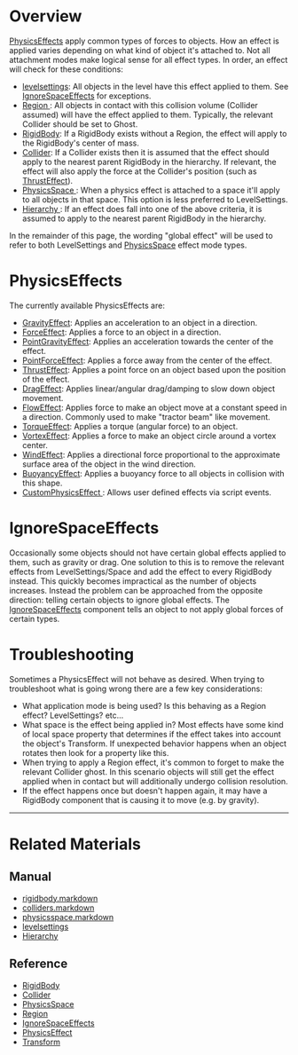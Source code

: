 
 #  Overview
[ PhysicsEffects](https://github.com/ZilchEngine/ZilchDocs/blob/master/code_reference/class_reference/physicseffect.markdown) apply common types of forces to objects. How an effect is applied varies depending on what kind of object it's attached to. Not all attachment modes make logical sense for all effect types. In order, an effect will check for these conditions:
  - [levelsettings](https://github.com/ZilchEngine/ZilchDocs/blob/master/zero_editor_documentation/zeromanual/architecture/objects/levelsettings.markdown): All objects in the level have this effect applied to them. See [ IgnoreSpaceEffects](https://github.com/ZilchEngine/ZilchDocs/blob/master/zero_editor_documentation/zeromanual/physics/physicseffectsandregions.markdown#ignorespaceeffects) for exceptions.
  - [ Region ](https://github.com/ZilchEngine/ZilchDocs/blob/master/code_reference/class_reference/region.markdown): All objects in contact with this collision volume (Collider assumed) will have the effect applied to them. Typically, the relevant Collider should be set to Ghost.
  - [RigidBody](https://github.com/ZilchEngine/ZilchDocs/blob/master/zero_editor_documentation/zeromanual/physics/rigidbody.markdown): If a RigidBody exists without a Region, the effect will apply to the RigidBody's center of mass.
  - [Collider](https://github.com/ZilchEngine/ZilchDocs/blob/master/zero_editor_documentation/zeromanual/physics/colliders.markdown): If a Collider exists then it is assumed that the effect should apply to the nearest parent RigidBody in the hierarchy. If relevant, the effect will also apply the force at the Collider's position (such as [ThrustEffect](https://github.com/ZilchEngine/ZilchDocs/blob/master/zero_editor_documentation/zeromanual/physics/physicseffectsandregions/thrusteffect.markdown)).
  - [ PhysicsSpace ](https://github.com/ZilchEngine/ZilchDocs/blob/master/zero_editor_documentation/zeromanual/physics/physicsspace.markdown): When a physics effect is attached to a space it'll apply to all objects in that space. This option is less preferred to LevelSettings.
  - [ Hierarchy ](https://github.com/ZilchEngine/ZilchDocs/blob/master/zero_editor_documentation/zeromanual/physics/hierarchies.markdown): If an effect does fall into one of the above criteria, it is assumed to apply to the nearest parent RigidBody in the hierarchy.

In the remainder of this page, the wording "global effect" will be used to refer to both LevelSettings and [PhysicsSpace](https://github.com/ZilchEngine/ZilchDocs/blob/master/zero_editor_documentation/zeromanual/physics/physicsspace.markdown) effect mode types.

 #  PhysicsEffects
The currently available PhysicsEffects are:
  - [GravityEffect](https://github.com/ZilchEngine/ZilchDocs/blob/master/zero_editor_documentation/zeromanual/physics/physicseffectsandregions/forceeffect.markdown): Applies an acceleration to an object in a direction.
  - [ForceEffect](https://github.com/ZilchEngine/ZilchDocs/blob/master/zero_editor_documentation/zeromanual/physics/physicseffectsandregions/forceeffect.markdown): Applies a force to an object in a direction.
  - [PointGravityEffect](https://github.com/ZilchEngine/ZilchDocs/blob/master/zero_editor_documentation/zeromanual/physics/physicseffectsandregions/pointforceeffect.markdown): Applies an acceleration towards the center of the effect.
  - [PointForceEffect](https://github.com/ZilchEngine/ZilchDocs/blob/master/zero_editor_documentation/zeromanual/physics/physicseffectsandregions/pointforceeffect.markdown): Applies a force away from the center of the effect.
  - [ThrustEffect](https://github.com/ZilchEngine/ZilchDocs/blob/master/zero_editor_documentation/zeromanual/physics/physicseffectsandregions/thrusteffect.markdown): Applies a point force on an object based upon the position of the effect.
  - [DragEffect](https://github.com/ZilchEngine/ZilchDocs/blob/master/zero_editor_documentation/zeromanual/physics/physicseffectsandregions/drageffect.markdown): Applies linear/angular drag/damping to slow down object movement.
  - [FlowEffect](https://github.com/ZilchEngine/ZilchDocs/blob/master/zero_editor_documentation/zeromanual/physics/physicseffectsandregions/floweffect.markdown): Applies force to make an object move at a constant speed in a direction. Commonly used to make "tractor beam" like movement.
  - [TorqueEffect](https://github.com/ZilchEngine/ZilchDocs/blob/master/zero_editor_documentation/zeromanual/physics/physicseffectsandregions/torqueeffect.markdown): Applies a torque (angular force) to an object.
  - [VortexEffect](https://github.com/ZilchEngine/ZilchDocs/blob/master/zero_editor_documentation/zeromanual/physics/physicseffectsandregions/vortexeffect.markdown): Applies a force to make an object circle around a vortex center.
  - [WindEffect](https://github.com/ZilchEngine/ZilchDocs/blob/master/zero_editor_documentation/zeromanual/physics/physicseffectsandregions/windeffect.markdown): Applies a directional force proportional to the approximate surface area of the object in the wind direction.
  - [BuoyancyEffect](https://github.com/ZilchEngine/ZilchDocs/blob/master/zero_editor_documentation/zeromanual/physics/physicseffectsandregions/buoyancyeffect.markdown): Applies a buoyancy force to all objects in collision with this shape.
  - [CustomPhysicsEffect ](https://github.com/ZilchEngine/ZilchDocs/blob/master/zero_editor_documentation/zeromanual/physics/physicseffectsandregions/customphysicseffect.markdown): Allows user defined effects via script events.
  
 #  IgnoreSpaceEffects
Occasionally some objects should not have certain global effects applied to them, such as gravity or drag. One solution to this is to remove the relevant effects from LevelSettings/Space and add the effect to every RigidBody instead. This quickly becomes impractical as the number of objects increases. Instead the problem can be approached from the opposite direction: telling certain objects to ignore global effects. The [IgnoreSpaceEffects](https://github.com/ZilchEngine/ZilchDocs/blob/master/code_reference/class_reference/ignorespaceeffects.markdown) component tells an object to not apply global forces of certain types.

 #  Troubleshooting
Sometimes a PhysicsEffect will not behave as desired. When trying to troubleshoot what is going wrong there are a few key considerations:
  - What application mode is being used? Is this behaving as a Region effect? LevelSettings? etc...
  - What space is the effect being applied in? Most effects have some kind of local space property that determines if the effect takes into account the object's Transform. If unexpected behavior happens when an object rotates then look for a property like this.
  - When trying to apply a Region effect, it's common to forget to make the relevant Collider ghost. In this scenario objects will still get the effect applied when in contact but will additionally undergo collision resolution.
  - If the effect happens once but doesn't happen again, it may have a RigidBody component that is causing it to move (e.g. by gravity).

---
 #  Related Materials
 ##  Manual
- [rigidbody.markdown](https://github.com/ZilchEngine/ZilchDocs/blob/master/zero_editor_documentation/zeromanual/physics/rigidbody.markdown)
- [colliders.markdown](https://github.com/ZilchEngine/ZilchDocs/blob/master/zero_editor_documentation/zeromanual/physics/colliders.markdown)
- [physicsspace.markdown](https://github.com/ZilchEngine/ZilchDocs/blob/master/zero_editor_documentation/zeromanual/physics/physicsspace.markdown)
- [levelsettings](https://github.com/ZilchEngine/ZilchDocs/blob/master/zero_editor_documentation/zeromanual/architecture/objects/levelsettings.markdown)
- [ Hierarchy ](https://github.com/ZilchEngine/ZilchDocs/blob/master/zero_editor_documentation/zeromanual/physics/hierarchies.markdown)

 ##  Reference
- [RigidBody](https://github.com/ZilchEngine/ZilchDocs/blob/master/code_reference/class_reference/rigidbody.markdown)
- [Collider](https://github.com/ZilchEngine/ZilchDocs/blob/master/code_reference/class_reference/collider.markdown)
- [PhysicsSpace](https://github.com/ZilchEngine/ZilchDocs/blob/master/code_reference/class_reference/physicsspace.markdown)
- [Region](https://github.com/ZilchEngine/ZilchDocs/blob/master/code_reference/class_reference/region.markdown)
- [IgnoreSpaceEffects](https://github.com/ZilchEngine/ZilchDocs/blob/master/code_reference/class_reference/ignorespaceeffects.markdown)
- [PhysicsEffect](https://github.com/ZilchEngine/ZilchDocs/blob/master/code_reference/class_reference/physicseffect.markdown)
- [Transform](https://github.com/ZilchEngine/ZilchDocs/blob/master/code_reference/class_reference/transform.markdown)
 

 